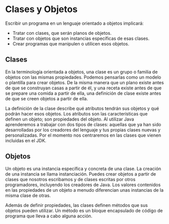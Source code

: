 # Clases y Objetos

Escribir un programa en un lenguaje orientado a objetos implicará:

- Tratar con clases, que serán planos de objetos.
- Tratar con objetos que son instancias específicas de esas clases.
- Crear programas que manipulen o utilicen esos objetos.

## Clases

En la terminología orientada a objetos, una clase es un grupo o familia de objetos con las mismas propiedades. Podemos pensarlas como un modelo o plantilla para crear objetos. De la misma manera que un plano existe antes de que se construyan casas a partir de él, y una receta existe antes de que se prepare una comida a partir de ella, una definición de clase existe antes de que se creen objetos a partir de ella.

La definición de la clase describe qué atributos tendrán sus objetos y qué podrán hacer esos objetos. Los atributos son las características que definen un objeto; son propiedades del objeto. Al utilizar Java aprenderemos a trabajar con dos tipos de clases: aquellas que ya han sido desarrolladas por los creadores del lenguaje y tus propias clases nuevas y personalizadas. Por el momento nos centraremos en las clases que vienen incluidas en el JDK.

## Objetos

Un objeto es una instancia específica y concreta de una clase. La creación de una instancia se llama instanciación. Puedes crear objetos a partir de clases que nosotros escribamos y de clases escritas por otros programadores, incluyendo los creadores de Java. Los valores contenidos en las propiedades de un objeto a menudo diferencian unas instancias de la misma clase de otras.

Además de definir propiedades, las clases definen métodos que sus objetos pueden utilizar. Un método es un bloque encapsulado de código de programa que lleva a cabo alguna acción.
